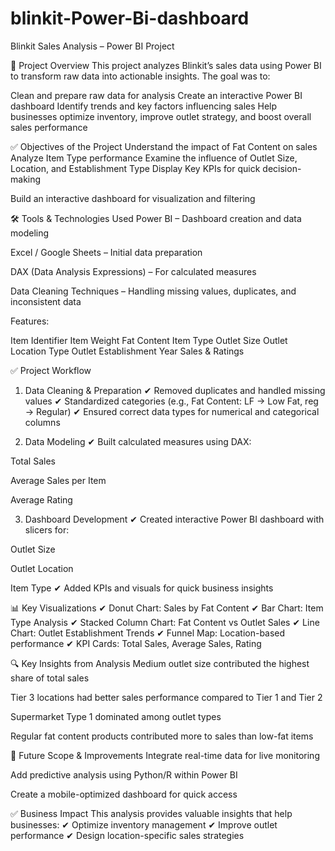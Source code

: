 # blinkit-Power-Bi-dashboard

Blinkit Sales Analysis – Power BI Project

📌 Project Overview
This project analyzes Blinkit’s sales data using Power BI to transform raw data into actionable insights. The goal was to:

Clean and prepare raw data for analysis
Create an interactive Power BI dashboard
Identify trends and key factors influencing sales
Help businesses optimize inventory, improve outlet strategy, and boost overall sales performance

✅ Objectives of the Project
Understand the impact of Fat Content on sales
Analyze Item Type performance
Examine the influence of Outlet Size, Location, and Establishment Type
Display Key KPIs for quick decision-making

Build an interactive dashboard for visualization and filtering

🛠 Tools & Technologies Used
Power BI – Dashboard creation and data modeling

Excel / Google Sheets – Initial data preparation

DAX (Data Analysis Expressions) – For calculated measures

Data Cleaning Techniques – Handling missing values, duplicates, and inconsistent data


Features:

Item Identifier
Item Weight
Fat Content
Item Type
Outlet Size
Outlet Location Type
Outlet Establishment Year
Sales & Ratings

✅ Project Workflow
1. Data Cleaning & Preparation
✔ Removed duplicates and handled missing values
✔ Standardized categories (e.g., Fat Content: LF → Low Fat, reg → Regular)
✔ Ensured correct data types for numerical and categorical columns

2. Data Modeling
✔ Built calculated measures using DAX:

Total Sales

Average Sales per Item

Average Rating

3. Dashboard Development
✔ Created interactive Power BI dashboard with slicers for:

Outlet Size

Outlet Location

Item Type
✔ Added KPIs and visuals for quick business insights

📊 Key Visualizations
✔ Donut Chart: Sales by Fat Content
✔ Bar Chart: Item Type Analysis
✔ Stacked Column Chart: Fat Content vs Outlet Sales
✔ Line Chart: Outlet Establishment Trends
✔ Funnel Map: Location-based performance
✔ KPI Cards: Total Sales, Average Sales, Rating

🔍 Key Insights from Analysis
Medium outlet size contributed the highest share of total sales

Tier 3 locations had better sales performance compared to Tier 1 and Tier 2

Supermarket Type 1 dominated among outlet types

Regular fat content products contributed more to sales than low-fat items


🚀 Future Scope & Improvements
Integrate real-time data for live monitoring

Add predictive analysis using Python/R within Power BI

Create a mobile-optimized dashboard for quick access

✅ Business Impact
This analysis provides valuable insights that help businesses:
✔ Optimize inventory management
✔ Improve outlet performance
✔ Design location-specific sales strategies


